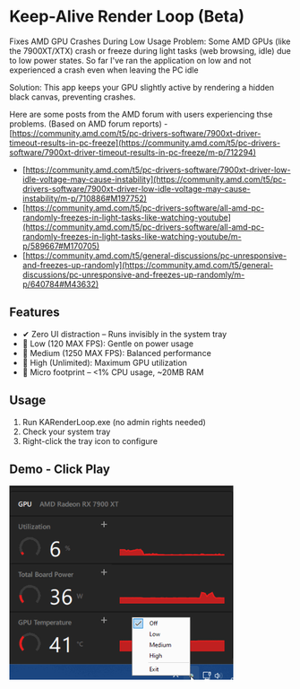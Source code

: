 # Keep-Alive Render Loop (Beta)

Fixes AMD GPU Crashes During Low Usage
Problem: Some AMD GPUs (like the 7900XT/XTX) crash or freeze during light tasks (web browsing, idle) due to low power states.
So far I've ran the application on low and not experienced a crash even when leaving the PC idle

Solution: This app keeps your GPU slightly active by rendering a hidden black canvas, preventing crashes.

Here are some posts from the AMD forum with users experiencing thse problems. (Based on AMD forum reports)
-[https://community.amd.com/t5/pc-drivers-software/7900xt-driver-timeout-results-in-pc-freeze](https://community.amd.com/t5/pc-drivers-software/7900xt-driver-timeout-results-in-pc-freeze/m-p/712294)
- [https://community.amd.com/t5/pc-drivers-software/7900xt-driver-low-idle-voltage-may-cause-instability](https://community.amd.com/t5/pc-drivers-software/7900xt-driver-low-idle-voltage-may-cause-instability/m-p/710886#M197752)
- [https://community.amd.com/t5/pc-drivers-software/all-amd-pc-randomly-freezes-in-light-tasks-like-watching-youtube](https://community.amd.com/t5/pc-drivers-software/all-amd-pc-randomly-freezes-in-light-tasks-like-watching-youtube/m-p/589667#M170705)
- [https://community.amd.com/t5/general-discussions/pc-unresponsive-and-freezes-up-randomly](https://community.amd.com/t5/general-discussions/pc-unresponsive-and-freezes-up-randomly/m-p/640784#M43632)

## Features

- ✔ Zero UI distraction – Runs invisibly in the system tray
- 🐢 Low (120 MAX FPS): Gentle on power usage
- 🚗 Medium (1250 MAX FPS): Balanced performance
- 🚀 High (Unlimited): Maximum GPU utilization
- 👣 Micro footprint – <1% CPU usage, ~20MB RAM

## Usage

1. Run KARenderLoop.exe (no admin rights needed)
2. Check your system tray
3. Right-click the tray icon to configure

## Demo - Click Play

![KeepAliveRenderLoop](karl.gif)
